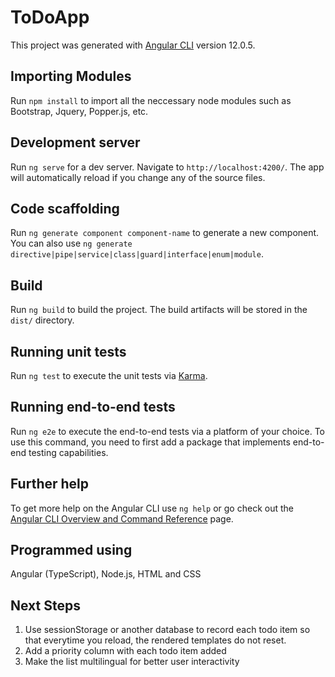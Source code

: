 # ToDoApp

This project was generated with [Angular CLI](https://github.com/angular/angular-cli) version 12.0.5.

## Importing Modules

Run `npm install` to import all the neccessary node modules such as Bootstrap, Jquery, Popper.js, etc.

## Development server

Run `ng serve` for a dev server. Navigate to `http://localhost:4200/`. The app will automatically reload if you change any of the source files.

## Code scaffolding

Run `ng generate component component-name` to generate a new component. You can also use `ng generate directive|pipe|service|class|guard|interface|enum|module`.

## Build

Run `ng build` to build the project. The build artifacts will be stored in the `dist/` directory.

## Running unit tests

Run `ng test` to execute the unit tests via [Karma](https://karma-runner.github.io).

## Running end-to-end tests

Run `ng e2e` to execute the end-to-end tests via a platform of your choice. To use this command, you need to first add a package that implements end-to-end testing capabilities.

## Further help

To get more help on the Angular CLI use `ng help` or go check out the [Angular CLI Overview and Command Reference](https://angular.io/cli) page.

## Programmed using

Angular (TypeScript), Node.js, HTML and CSS

## Next Steps

1. Use sessionStorage or another database to record each todo item so that everytime you reload, the rendered templates do not reset. 
2. Add a priority column with each todo item added
3. Make the list multilingual for better user interactivity


